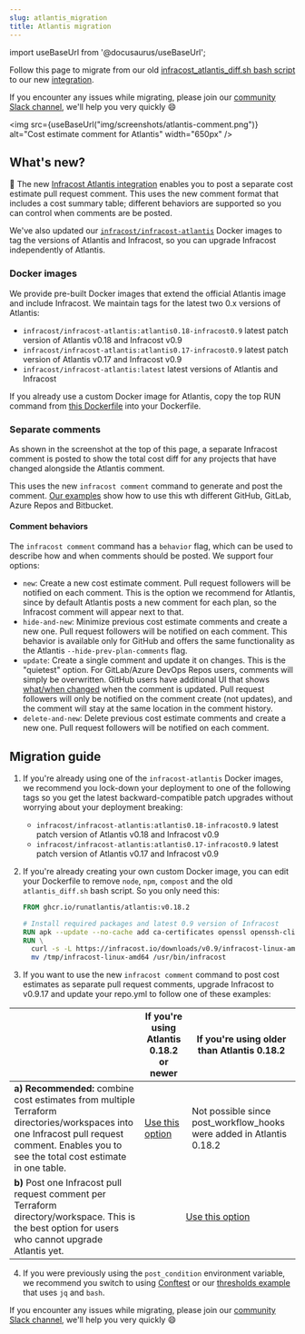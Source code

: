 ```yaml
---
slug: atlantis_migration
title: Atlantis migration
---
```


import useBaseUrl from '@docusaurus/useBaseUrl';

Follow this page to migrate from our old [infracost_atlantis_diff.sh bash script](https://github.com/infracost/infracost-atlantis/blob/c510d9d8c3f8d226be1d0882d95f3f477b3fe058/README.md) to our new [integration](https://github.com/infracost/infracost-atlantis).

If you encounter any issues while migrating, please join our [community Slack channel](https://www.infracost.io/community-chat), we'll help you very quickly 😄

<img src={useBaseUrl("img/screenshots/atlantis-comment.png")} alt="Cost estimate comment for Atlantis" width="650px" />

## What's new?

🚀 The new [Infracost Atlantis integration](https://github.com/infracost/infracost-atlantis) enables you to post a separate cost estimate pull request comment. This uses the new comment format that includes a cost summary table; different behaviors are supported so you can control when comments are be posted.

We've also updated our [`infracost/infracost-atlantis`](https://github.com/infracost/infracost-atlantis/tree/master#a-use-our-docker-images-recommended) Docker images to tag the versions of Atlantis and Infracost, so you can upgrade Infracost independently of Atlantis.

### Docker images

We provide pre-built Docker images that extend the official Atlantis image and include Infracost. We maintain tags for the latest two 0.x versions of Atlantis:

* `infracost/infracost-atlantis:atlantis0.18-infracost0.9` latest patch version of Atlantis v0.18 and Infracost v0.9
* `infracost/infracost-atlantis:atlantis0.17-infracost0.9` latest patch version of Atlantis v0.17 and Infracost v0.9
* `infracost/infracost-atlantis:latest` latest versions of Atlantis and Infracost

If you already use a custom Docker image for Atlantis, copy the top RUN command from [this Dockerfile](https://github.com/infracost/infracost-atlantis/blob/master/Dockerfile) into your Dockerfile.

### Separate comments

As shown in the screenshot at the top of this page, a separate Infracost comment is posted to show the total cost diff for any projects that have changed alongside the Atlantis comment.

This uses the new `infracost comment` command to generate and post the comment. [Our examples](https://github.com/infracost/infracost-atlantis/tree/master/examples) show how to use this wth different GitHub, GitLab, Azure Repos and Bitbucket.

#### Comment behaviors

The `infracost comment` command has a `behavior` flag, which can be used to describe how and when comments should be posted. We support four options:
- `new`: Create a new cost estimate comment. Pull request followers will be notified on each comment. This is the option we recommend for Atlantis, since by default Atlantis posts a new comment for each plan, so the Infracost comment will appear next to that.
- `hide-and-new`: Minimize previous cost estimate comments and create a new one. Pull request followers will be notified on each comment. This behavior is available only for GitHub and offers the same functionality as the Atlantis `--hide-prev-plan-comments` flag.
- `update`: Create a single comment and update it on changes. This is the "quietest" option. For GitLab/Azure DevOps Repos users, comments will simply be overwritten. GitHub users have additional UI that shows [what/when changed](https://docs.github.com/en/communities/moderating-comments-and-conversations/tracking-changes-in-a-comment) when the comment is updated. Pull request followers will only be notified on the comment create (not updates), and the comment will stay at the same location in the comment history.
- `delete-and-new`: Delete previous cost estimate comments and create a new one. Pull request followers will be notified on each comment.

## Migration guide

1. If you're already using one of the `infracost-atlantis` Docker images, we recommend you lock-down your deployment to one of the following tags so you get the latest backward-compatible patch upgrades without worrying about your deployment breaking:
    * `infracost/infracost-atlantis:atlantis0.18-infracost0.9` latest patch version of Atlantis v0.18 and Infracost v0.9
    * `infracost/infracost-atlantis:atlantis0.17-infracost0.9` latest patch version of Atlantis v0.17 and Infracost v0.9

2. If you're already creating your own custom Docker image, you can edit your Dockerfile to remove `node`, `npm`, `compost` and the old `atlantis_diff.sh` bash script. So you only need this:
    ```Dockerfile
    FROM ghcr.io/runatlantis/atlantis:v0.18.2

    # Install required packages and latest 0.9 version of Infracost
    RUN apk --update --no-cache add ca-certificates openssl openssh-client curl git jq
    RUN \
      curl -s -L https://infracost.io/downloads/v0.9/infracost-linux-amd64.tar.gz | tar xz -C /tmp && \
      mv /tmp/infracost-linux-amd64 /usr/bin/infracost
    ```

3. If you want to use the new `infracost comment` command to post cost estimates as separate pull request comments, upgrade Infracost to v0.9.17 and update your repo.yml to follow one of these examples:
<table>
  <thead>
    <tr>
        <th></th>
        <th>If you're using Atlantis 0.18.2 or newer</th>
        <th>If you're using older than Atlantis 0.18.2</th>
    </tr>
  </thead>
  <tbody>
    <tr>
      <td><b>a) Recommended:</b> combine cost estimates from multiple Terraform directories/workspaces into one Infracost pull request comment. Enables you to see the total cost estimate in one table.</td>
      <td><a href="https://github.com/infracost/infracost-atlantis/tree/master/examples/combined-infracost-comment/README.md">Use this option</a></td>
      <td>Not possible since post_workflow_hooks were added in Atlantis 0.18.2</td>
    </tr>
    <tr>
      <td><b>b)</b> Post one Infracost pull request comment per Terraform directory/workspace. This is the best option for users who cannot upgrade Atlantis yet.</td>
      <td colspan="2" align="center"><a href="https://github.com/infracost/infracost-atlantis/tree/master/examples/multiple-infracost-comments/README.md">Use this option</a></td>
    </tr>
  </tbody>
</table>

4. If you were previously using the `post_condition` environment variable, we recommend you switch to using [Conftest](https://github.com/infracost/infracost-atlantis/tree/master/examples/conftest) or our [thresholds example](https://github.com/infracost/infracost-atlantis/tree/master/examples/thresholds) that uses `jq` and `bash`.

If you encounter any issues while migrating, please join our [community Slack channel](https://www.infracost.io/community-chat), we'll help you very quickly 😄
